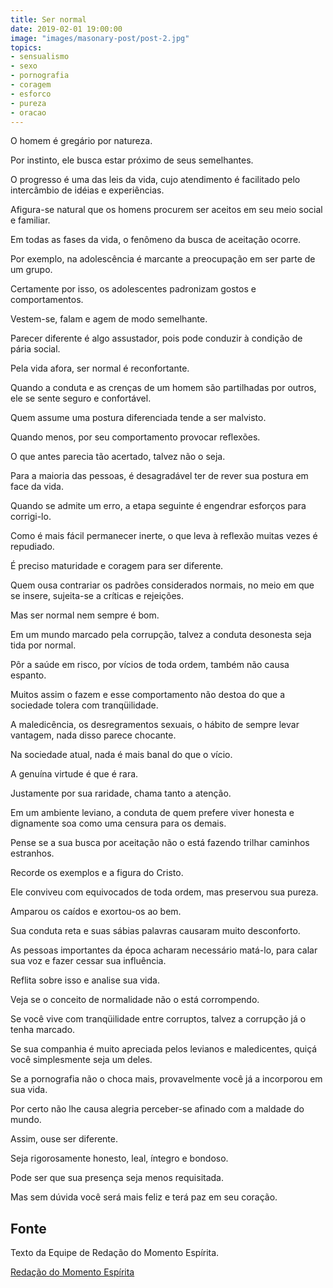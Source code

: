```yaml
---
title: Ser normal
date: 2019-02-01 19:00:00
image: "images/masonary-post/post-2.jpg"
topics: 
- sensualismo
- sexo
- pornografia
- coragem
- esforco
- pureza
- oracao
---
```


O homem é gregário por natureza.

Por instinto, ele busca estar próximo de seus semelhantes.

O progresso é uma das leis da vida, cujo atendimento é facilitado pelo
intercâmbio de idéias e experiências.

Afigura-se natural que os homens procurem ser aceitos em seu meio social e
familiar.

Em todas as fases da vida, o fenômeno da busca de aceitação ocorre.

Por exemplo, na adolescência é marcante a preocupação em ser parte de um grupo.

Certamente por isso, os adolescentes padronizam gostos e comportamentos.

Vestem-se, falam e agem de modo semelhante.

Parecer diferente é algo assustador, pois pode conduzir à condição de pária
social.

Pela vida afora, ser normal é reconfortante.

Quando a conduta e as crenças de um homem são partilhadas por outros, ele se
sente seguro e confortável.

Quem assume uma postura diferenciada tende a ser malvisto.

Quando menos, por seu comportamento provocar reflexões.

O que antes parecia tão acertado, talvez não o seja.

Para a maioria das pessoas, é desagradável ter de rever sua postura em face da
vida.

Quando se admite um erro, a etapa seguinte é engendrar esforços para
corrigi-lo.

Como é mais fácil permanecer inerte, o que leva à reflexão muitas vezes é
repudiado.

É preciso maturidade e coragem para ser diferente.

Quem ousa contrariar os padrões considerados normais, no meio em que se insere,
sujeita-se a críticas e rejeições.

Mas ser normal nem sempre é bom.

Em um mundo marcado pela corrupção, talvez a conduta desonesta seja tida por
normal.

Pôr a saúde em risco, por vícios de toda ordem, também não causa espanto.

Muitos assim o fazem e esse comportamento não destoa do que a sociedade tolera
com tranqüilidade.

A maledicência, os desregramentos sexuais, o hábito de sempre levar vantagem,
nada disso parece chocante.

Na sociedade atual, nada é mais banal do que o vício.

A genuína virtude é que é rara.

Justamente por sua raridade, chama tanto a atenção.

Em um ambiente leviano, a conduta de quem prefere viver honesta e dignamente
soa como uma censura para os demais.

Pense se a sua busca por aceitação não o está fazendo trilhar caminhos
estranhos.

Recorde os exemplos e a figura do Cristo.

Ele conviveu com equivocados de toda ordem, mas preservou sua pureza.

Amparou os caídos e exortou-os ao bem.

Sua conduta reta e suas sábias palavras causaram muito desconforto.

As pessoas importantes da época acharam necessário matá-lo, para calar sua voz
e fazer cessar sua influência.

Reflita sobre isso e analise sua vida.

Veja se o conceito de normalidade não o está corrompendo.

Se você vive com tranqüilidade entre corruptos, talvez a corrupção já o tenha
marcado.

Se sua companhia é muito apreciada pelos levianos e maledicentes, quiçá você
simplesmente seja um deles.

Se a pornografia não o choca mais, provavelmente você já a incorporou em sua
vida.

Por certo não lhe causa alegria perceber-se afinado com a maldade do mundo.

Assim, ouse ser diferente.

Seja rigorosamente honesto, leal, íntegro e bondoso.

Pode ser que sua presença seja menos requisitada.

Mas sem dúvida você será mais feliz e terá paz em seu coração.


## Fonte
Texto da Equipe de Redação do Momento Espírita.

[Redação do Momento Espírita](http://momento.com.br/pt/ler_texto.php?id=1394)
